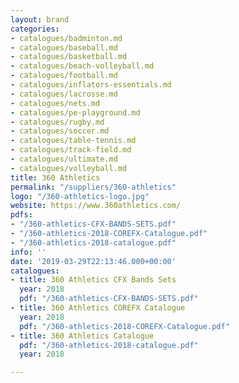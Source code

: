 ```yaml
---
layout: brand
categories:
- catalogues/badminton.md
- catalogues/baseball.md
- catalogues/basketball.md
- catalogues/beach-volleyball.md
- catalogues/football.md
- catalogues/inflators-essentials.md
- catalogues/lacrosse.md
- catalogues/nets.md
- catalogues/pe-playground.md
- catalogues/rugby.md
- catalogues/soccer.md
- catalogues/table-tennis.md
- catalogues/track-field.md
- catalogues/ultimate.md
- catalogues/volleyball.md
title: 360 Athletics
permalink: "/suppliers/360-athletics"
logo: "/360-athletics-logo.jpg"
website: https://www.360athletics.com/
pdfs:
- "/360-athletics-CFX-BANDS-SETS.pdf"
- "/360-athletics-2018-COREFX-Catalogue.pdf"
- "/360-athletics-2018-catalogue.pdf"
info: ''
date: '2019-03-29T22:13:46.000+00:00'
catalogues:
- title: 360 Athletics CFX Bands Sets
  year: 2018
  pdf: "/360-athletics-CFX-BANDS-SETS.pdf"
- title: 360 Athletics COREFX Catalogue
  year: 2018
  pdf: "/360-athletics-2018-COREFX-Catalogue.pdf"
- title: 360 Athletics Catalogue
  pdf: "/360-athletics-2018-catalogue.pdf"
  year: 2018

---
```

